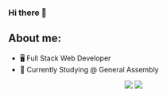 ### Hi there 👋

## About me:
  - 🖥  Full Stack Web Developer
  - 📖  Currently Studying @ General Assembly


<p align = 'center'>
  <img src = "https://github-readme-stats.vercel.app/api?username=josh-W42&show_icons=true&theme=dark" />
  <img src = "https://github-readme-stats.vercel.app/api/top-langs/?username=josh-W42&theme=dark&layout=compact" />
</p>


<!--
**josh-W42/josh-W42** is a ✨ _special_ ✨ repository because its `README.md` (this file) appears on your GitHub profile.

Here are some ideas to get you started:

- 🔭 I’m currently working on ...
- 🌱 I’m currently learning ...
- 👯 I’m looking to collaborate on ...
- 🤔 I’m looking for help with ...
- 💬 Ask me about ...
- 📫 How to reach me: ...
- 😄 Pronouns: ...
- ⚡ Fun fact: ...

<img alt="josh-w42" src="https://badges.pufler.dev/visits/josh-W42/josh-W42?logo=GitHub&label=visits&color=success&logoColor=white&style=flat-square"/></a>

<a href="https://www.linkedin.com/in/jdwilson42/" target="_blank" rel="noopener noreferrer"><img alt="LinkedIn" src="https://img.shields.io/badge/-LinkedIn-0077B5?style=for-the-badge&logo=Linkedin&logoColor=white"></a>

<a href="https://github.com/josh-W42?tab=repositories&language=python" target="_blank" rel="noopener noreferrer"><img alt="python" src="https://img.shields.io/badge/-Python-black?style=for-the-badge&logo=Python&logoColor=white"></a>
-->
